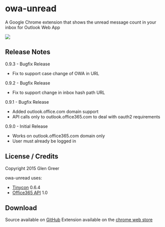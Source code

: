 # owa-unread

A Google Chrome extension that shows the unread message count in your inbox for Outlook Web App

<img src="https://github.com/Windex/owa-unread/blob/master/640x400.png?raw=true" />

## Release Notes

0.9.3 - Bugfix Release
* Fix to support case change of OWA in URL

0.9.2 - Bugfix Release
* Fix to support change in inbox hash path URL

0.9.1 - Bugfix Release
* Added outlook.office.com domain support
* API calls only to outlook.office365.com to deal with oauth2 requirements

0.9.0 - Initial Release
* Works on outlook.office365.com domain only
* User must already be logged in

## License / Credits

Copyright 2015 Glen Greer

owa-unread uses:
* [Tinycon](https://github.com/tommoor/tinycon) 0.6.4
* [Office365 API](https://msdn.microsoft.com/office/office365/APi/complex-types-for-mail-contacts-calendar#UseODataqueryparametersCountentitiesinacollection) 1.0

## Download

Source available on [GitHub](https://github.com/Windex/owa-unread)
Extension available on the [chrome web store](https://chrome.google.com/webstore/detail/outlook-web-app-unread-ma/lcfjkjpmdbmjoojjcahjjdilhinhabmb)
